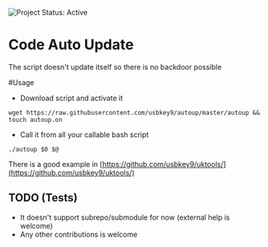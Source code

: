 ![Project Status: Active][Project Status Image]

Code Auto Update
===========================

The script doesn't update itself so there is no backdoor possible

#Usage

* Download script and activate it
``` 
wget https://raw.githubusercontent.com/usbkey9/autoup/master/autoup && touch autoup.on
```

* Call it from all your callable bash script

```
./autoup $0 $@
```

There is a good example in [https://github.com/usbkey9/uktools/](https://github.com/usbkey9/uktools/) 

## TODO (Tests)

* It doesn't support subrepo/submodule for now (external help is welcome)
* Any other contributions is welcome


[Project Status Image]: https://img.shields.io/badge/project-active-green.svg "Project Status: Active"
